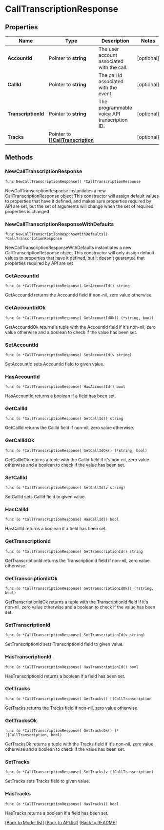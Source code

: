 # CallTranscriptionResponse

## Properties

Name | Type | Description | Notes
------------ | ------------- | ------------- | -------------
**AccountId** | Pointer to **string** | The user account associated with the call. | [optional] 
**CallId** | Pointer to **string** | The call id associated with the event. | [optional] 
**TranscriptionId** | Pointer to **string** | The programmable voice API transcription ID. | [optional] 
**Tracks** | Pointer to [**[]CallTranscription**](CallTranscription.md) |  | [optional] 

## Methods

### NewCallTranscriptionResponse

`func NewCallTranscriptionResponse() *CallTranscriptionResponse`

NewCallTranscriptionResponse instantiates a new CallTranscriptionResponse object
This constructor will assign default values to properties that have it defined,
and makes sure properties required by API are set, but the set of arguments
will change when the set of required properties is changed

### NewCallTranscriptionResponseWithDefaults

`func NewCallTranscriptionResponseWithDefaults() *CallTranscriptionResponse`

NewCallTranscriptionResponseWithDefaults instantiates a new CallTranscriptionResponse object
This constructor will only assign default values to properties that have it defined,
but it doesn't guarantee that properties required by API are set

### GetAccountId

`func (o *CallTranscriptionResponse) GetAccountId() string`

GetAccountId returns the AccountId field if non-nil, zero value otherwise.

### GetAccountIdOk

`func (o *CallTranscriptionResponse) GetAccountIdOk() (*string, bool)`

GetAccountIdOk returns a tuple with the AccountId field if it's non-nil, zero value otherwise
and a boolean to check if the value has been set.

### SetAccountId

`func (o *CallTranscriptionResponse) SetAccountId(v string)`

SetAccountId sets AccountId field to given value.

### HasAccountId

`func (o *CallTranscriptionResponse) HasAccountId() bool`

HasAccountId returns a boolean if a field has been set.

### GetCallId

`func (o *CallTranscriptionResponse) GetCallId() string`

GetCallId returns the CallId field if non-nil, zero value otherwise.

### GetCallIdOk

`func (o *CallTranscriptionResponse) GetCallIdOk() (*string, bool)`

GetCallIdOk returns a tuple with the CallId field if it's non-nil, zero value otherwise
and a boolean to check if the value has been set.

### SetCallId

`func (o *CallTranscriptionResponse) SetCallId(v string)`

SetCallId sets CallId field to given value.

### HasCallId

`func (o *CallTranscriptionResponse) HasCallId() bool`

HasCallId returns a boolean if a field has been set.

### GetTranscriptionId

`func (o *CallTranscriptionResponse) GetTranscriptionId() string`

GetTranscriptionId returns the TranscriptionId field if non-nil, zero value otherwise.

### GetTranscriptionIdOk

`func (o *CallTranscriptionResponse) GetTranscriptionIdOk() (*string, bool)`

GetTranscriptionIdOk returns a tuple with the TranscriptionId field if it's non-nil, zero value otherwise
and a boolean to check if the value has been set.

### SetTranscriptionId

`func (o *CallTranscriptionResponse) SetTranscriptionId(v string)`

SetTranscriptionId sets TranscriptionId field to given value.

### HasTranscriptionId

`func (o *CallTranscriptionResponse) HasTranscriptionId() bool`

HasTranscriptionId returns a boolean if a field has been set.

### GetTracks

`func (o *CallTranscriptionResponse) GetTracks() []CallTranscription`

GetTracks returns the Tracks field if non-nil, zero value otherwise.

### GetTracksOk

`func (o *CallTranscriptionResponse) GetTracksOk() (*[]CallTranscription, bool)`

GetTracksOk returns a tuple with the Tracks field if it's non-nil, zero value otherwise
and a boolean to check if the value has been set.

### SetTracks

`func (o *CallTranscriptionResponse) SetTracks(v []CallTranscription)`

SetTracks sets Tracks field to given value.

### HasTracks

`func (o *CallTranscriptionResponse) HasTracks() bool`

HasTracks returns a boolean if a field has been set.


[[Back to Model list]](../README.md#documentation-for-models) [[Back to API list]](../README.md#documentation-for-api-endpoints) [[Back to README]](../README.md)


